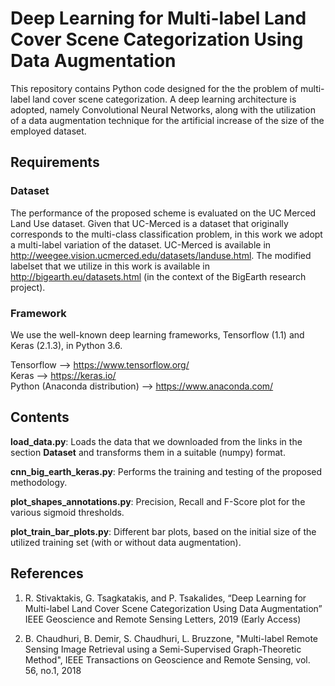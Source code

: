 # Deep Learning for Multi-label Land Cover Scene Categorization Using Data Augmentation

This repository contains Python code designed for the the problem of multi-label land cover scene categorization. A deep learning architecture is adopted, namely Convolutional Neural Networks, along with the utilization of a data augmentation technique for the artificial increase of the size of the employed dataset.

## Requirements

### Dataset
The performance of the proposed scheme is evaluated on the UC Merced Land Use dataset. Given that UC-Merced is a dataset that originally corresponds to the multi-class classification problem, in this work we adopt a multi-label variation of the dataset. UC-Merced is available in http://weegee.vision.ucmerced.edu/datasets/landuse.html. The modified labelset that we utilize in this work is available in http://bigearth.eu/datasets.html (in the context of the BigEarth research project).

### Framework 
We use the well-known deep learning frameworks, Tensorflow (1.1) and Keras (2.1.3), in Python 3.6.

Tensorflow --> https://www.tensorflow.org/ <br />
Keras --> https://keras.io/ <br />
Python (Anaconda distribution) --> https://www.anaconda.com/ 

## Contents
**load_data.py**: Loads the data that we downloaded from the links in the section **Dataset** and transforms them in a suitable (numpy) format.

**cnn_big_earth_keras.py**: Performs the training and testing of the proposed methodology.

**plot_shapes_annotations.py**: Precision, Recall and F-Score plot for the various sigmoid thresholds.

**plot_train_bar_plots.py**: Different bar plots, based on the initial size of the utilized training set (with or without data augmentation).

## References
1. R. Stivaktakis, G. Tsagkatakis, and P. Tsakalides,
“Deep Learning for Multi-label Land Cover Scene Categorization Using Data Augmentation” IEEE Geoscience and Remote Sensing Letters, 2019 (Early Access)

2. B. Chaudhuri, B. Demir, S. Chaudhuri, L. Bruzzone,
"Multi-label Remote Sensing Image Retrieval using a Semi-Supervised Graph-Theoretic Method", IEEE Transactions on Geoscience and Remote Sensing, vol. 56, no.1, 2018
